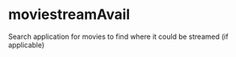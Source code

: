# moviestreamAvail
Search application for movies to find where it could be streamed (if applicable)
